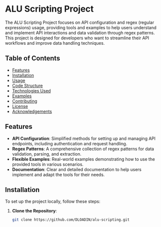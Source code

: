 # ALU Scripting Project

The ALU Scripting Project focuses on API configuration and regex (regular expressions) usage, providing tools and examples to help users understand and implement API interactions and data validation through regex patterns. This project is designed for developers who want to streamline their API workflows and improve data handling techniques.

## Table of Contents

- [Features](#features)
- [Installation](#installation)
- [Usage](#usage)
- [Code Structure](#code-structure)
- [Technologies Used](#technologies-used)
- [Examples](#examples)
- [Contributing](#contributing)
- [License](#license)
- [Acknowledgements](#acknowledgements)

## Features

- **API Configuration**: Simplified methods for setting up and managing API endpoints, including authentication and request handling.
- **Regex Patterns**: A comprehensive collection of regex patterns for data validation, parsing, and extraction.
- **Flexible Examples**: Real-world examples demonstrating how to use the provided tools in various scenarios.
- **Documentation**: Clear and detailed documentation to help users implement and adapt the tools for their needs.

## Installation

To set up the project locally, follow these steps:

1. **Clone the Repository**:
   ```bash
   git clone https://github.com/DLOADIN/alu-scripting.git
